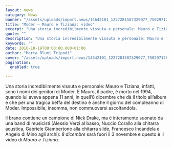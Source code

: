```yaml
---
layout: news
category: News
banner: "/assets/uploads/import.news/14642101_1227281587329077_7502971265730750247_n.jpg"
title: "Moder – Mauro e Tiziana: video"
excerpt: "Una storia incredibilmente vissuta e personale: Mauro e Tiziana, infatti, sono i nomi dei genitori di Moder. E Mauro, il padre, è morto nel 1994, quando lui aveva appena 11 anni, in quell’8 dicembre che dà il titolo all’album e che per una tragica beffa del destino è anche il giorno del compleanno di Moder. Impossibile, [&hellip"
quote: ""
description: "Una storia incredibilmente vissuta e personale: Mauro e Tiziana, infatti, sono i nomi dei genitori di Moder. E Mauro, il padre, è morto nel 1994, quando lui aveva appena 11 anni, in quell’8 dicembre che dà il titolo all’album e che per una tragica beffa del destino è anche il giorno del compleanno di Moder. Impossibile, [&hellip"
keywords: ""
date: 2016-10-19T00:00:00.000+01:00
author: "Marta Blumi Tripodi"
cover: "/assets/uploads/import.news/14642101_1227281587329077_7502971265730750247_n.jpg"
pagination:
  enabled: true

---
```


Una storia incredibilmente vissuta e personale: Mauro e Tiziana, infatti, sono i nomi dei genitori di Moder. E Mauro, il padre, è morto nel 1994, quando lui aveva appena 11 anni, in quell’8 dicembre che dà il titolo all’album e che per una tragica beffa del destino è anche il giorno del compleanno di Moder. Impossibile, insomma, non commuoversi ascoltandola.

Il brano contiene un campione di Nick Drake, ma è interamente suonato da una band di musicisti (Alessio Verzì al basso, Nuccio Corallo alla chitarra acustica, Gabriele Giambertone alla chitarra slide, Francesco Incandela e Angelo di Mino agli archi): _8 dicembre_ sarà fuori il 3 novembre e questo è il video di _Mauro e Tiziana_.
